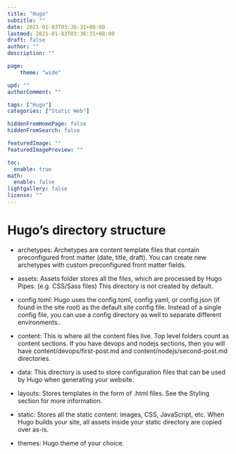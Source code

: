 ```yaml
---
title: "Hugo"
subtitle: ""
date: 2021-01-03T03:36:31+08:00
lastmod: 2021-01-03T03:36:31+08:00
draft: false
author: ""
description: ""

page:
    theme: "wide"

upd: ""
authorComment: ""

tags: ["Hugo"]
categories: ["Static Web"]

hiddenFromHomePage: false
hiddenFromSearch: false

featuredImage: ""
featuredImagePreview: ""

toc:
  enable: true
math:
  enable: false
lightgallery: false
license: ""
---
```


# Hugo’s directory structure

* archetypes: Archetypes are content template files that contain preconfigured front matter (date, title, draft). You can create new archetypes with custom preconfigured front matter fields.
  
* assets: Assets folder stores all the files, which are processed by Hugo Pipes. (e.g. CSS/Sass files) This directory is not created by default.
  
* config.toml: Hugo uses the config.toml, config.yaml, or config.json (if found in the site root) as the default site config file. Instead of a single config file, you can use a config directory as well to separate different environments..
  
* content: This is where all the content files live. Top level folders count as content sections. If you have devops and nodejs sections, then you will have content/devops/first-post.md and content/nodejs/second-post.md directories.
  
* data: This directory is used to store configuration files that can be used by Hugo when generating your website.
  
* layouts: Stores templates in the form of .html files. See the Styling section for more information.

* static: Stores all the static content: images, CSS, JavaScript, etc. When Hugo builds your site, all assets inside your static directory are copied over as-is.

* themes: Hugo theme of your choice.



